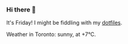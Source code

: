 ### Hi there :wave:

It's Friday! I might be fiddling with my [dotfiles](https://github.com/bewuethr/dotfiles).

Weather in Toronto: sunny, at +7°C.
